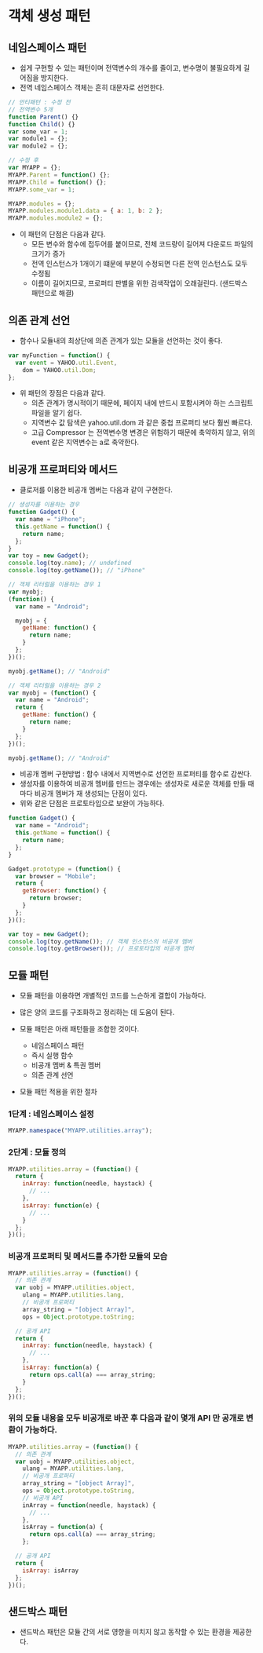 # 객체 생성 패턴

## 네임스페이스 패턴

- 쉽게 구현할 수 있는 패턴이며 전역변수의 개수를 줄이고, 변수명이 불필요하게 길어짐을 방지한다.
- 전역 네임스페이스 객체는 흔히 대문자로 선언한다.

```javascript
// 안티패턴 : 수정 전
// 전역변수 5개
function Parent() {}
function Child() {}
var some_var = 1;
var module1 = {};
var module2 = {};

// 수정 후
var MYAPP = {};
MYAPP.Parent = function() {};
MYAPP.Child = function() {};
MYAPP.some_var = 1;

MYAPP.modules = {};
MYAPP.modules.module1.data = { a: 1, b: 2 };
MYAPP.modules.module2 = {};
```

- 이 패턴의 단점은 다음과 같다.
  - 모든 변수와 함수에 접두어를 붙이므로, 전체 코드량이 길어져 다운로드 파일의 크기가 증가
  - 전역 인스턴스가 1개이기 떄문에 부분이 수정되면 다른 전역 인스턴스도 모두 수정됨
  - 이름이 길어지므로, 프로퍼티 판별을 위한 검색작업이 오래걸린다. (샌드박스 패턴으로 해결)

## 의존 관계 선언

- 함수나 모듈내의 최상단에 의존 관계가 있는 모듈을 선언하는 것이 좋다.

```javascript
var myFunction = function() {
  var event = YAHOO.util.Event,
    dom = YAHOO.util.Dom;
};
```

- 위 패턴의 장점은 다음과 같다.
  - 의존 관계가 명시적이기 때문에, 페이지 내에 반드시 포함시켜야 하는 스크립트 파일을 알기 쉽다.
  - 지역변수 값 탐색은 yahoo.util.dom 과 같은 중첩 프로퍼티 보다 훨씬 빠르다.
  - 고급 Compressor 는 전역변수명 변경은 위험하기 때문에 축약하지 않고, 위의 event 같은 지역변수는 a로 축약한다.

## 비공개 프로퍼티와 메서드

- 클로저를 이용한 비공개 멤버는 다음과 같이 구현한다.

```javascript
// 생성자를 이용하는 경우
function Gadget() {
  var name = "iPhone";
  this.getName = function() {
    return name;
  };
}
var toy = new Gadget();
console.log(toy.name); // undefined
console.log(toy.getName()); // "iPhone"

// 객체 리터럴을 이용하는 경우 1
var myobj;
(function() {
  var name = "Android";

  myobj = {
    getName: function() {
      return name;
    }
  };
})();

myobj.getName(); // "Android"

// 객체 리터럴을 이용하는 경우 2
var myobj = (function() {
  var name = "Android";
  return {
    getName: function() {
      return name;
    }
  };
})();

myobj.getName(); // "Android"
```

- 비공개 멤버 구현방법 : 함수 내에서 지역변수로 선언한 프로퍼티를 함수로 감싼다.
- 생성자를 이용하여 비공개 멤버를 만드는 경우에는 생성자로 새로운 객체를 만들 때 마다 비공개 멤버가 재 생성되는 단점이 있다.
- 위와 같은 단점은 프로토타입으로 보완이 가능하다.

```javascript
function Gadget() {
  var name = "Android";
  this.getName = function() {
    return name;
  };
}

Gadget.prototype = (function() {
  var browser = "Mobile";
  return {
    getBrowser: function() {
      return browser;
    }
  };
})();

var toy = new Gadget();
console.log(toy.getName()); // 객체 인스턴스의 비공개 멤버
console.log(toy.getBrowser()); // 프로토타입의 비공개 멤버
```

## 모듈 패턴

- 모듈 패턴을 이용하면 개별적인 코드를 느슨하게 결합이 가능하다.
- 많은 양의 코드를 구조화하고 정리하는 데 도움이 된다.
- 모듈 패턴은 아래 패턴들을 조합한 것이다.

  - 네임스페이스 패턴
  - 즉시 실행 함수
  - 비공개 멤버 & 특권 멤버
  - 의존 관계 선언

- 모듈 패턴 적용을 위한 절차

### 1단계 : 네임스페이스 설정

```javascript
MYAPP.namespace("MYAPP.utilities.array");
```

### 2단계 : 모듈 정의

```javascript
MYAPP.utilities.array = (function() {
  return {
    inArray: function(needle, haystack) {
      // ...
    },
    isArray: function(e) {
      // ...
    }
  };
})();
```

### 비공개 프로퍼티 및 메서드를 추가한 모듈의 모습

```javascript
MYAPP.utilities.array = (function() {
  // 의존 관계
  var uobj = MYAPP.utilities.object,
    ulang = MYAPP.utilities.lang,
    // 비공개 프로퍼티
    array_string = "[object Array]",
    ops = Object.prototype.toString;

  // 공개 API
  return {
    inArray: function(needle, haystack) {
      // ...
    },
    isArray: function(a) {
      return ops.call(a) === array_string;
    }
  };
})();
```

### 위의 모듈 내용을 모두 비공개로 바꾼 후 다음과 같이 몇개 API 만 공개로 변환이 가능하다.

```javascript
MYAPP.utilities.array = (function() {
  // 의존 관계
  var uobj = MYAPP.utilities.object,
    ulang = MYAPP.utilities.lang,
    // 비공개 프로퍼티
    array_string = "[object Array]",
    ops = Object.prototype.toString,
    // 비공개 API
    inArray = function(needle, haystack) {
      // ...
    },
    isArray = function(a) {
      return ops.call(a) === array_string;
    };

  // 공개 API
  return {
    isArray: isArray
  };
})();
```

## 샌드박스 패턴

- 샌드박스 패턴은 모듈 간의 서로 영향을 미치지 않고 동작할 수 있는 환경을 제공한다.
